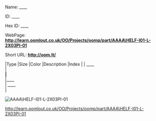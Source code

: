 

 
Name: ____

ID: ____

Hex ID: ____

WebPage: __http://learn.oomlout.co.uk/OO/Projects/oomp/part/AAAA\HELF-I01-L-2X03PI-01__

Short URL: __http://oom.lt/__


|Type   |Size   |Color   |Description   |Index   |
| ____ <br>  | ____<br>   |____<br>    |____<br>    | ____<br>  |


![AAAA\HELF-I01-L-2X03PI-01](http://oomlout.com/oomp-gen/parts/AAAA\HELF-I01-L-2X03PI-01/AAAA\HELF-I01-L-2X03PI-01_420.jpg)


 http://learn.oomlout.co.uk/OO/Projects/oomp/part/AAAA\HELF-I01-L-2X03PI-01

